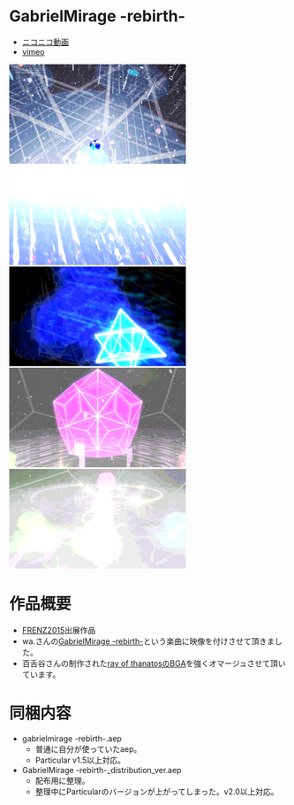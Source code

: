 # GabrielMirage -rebirth-
- [ニコニコ動画](http://www.nicovideo.jp/watch/sm27217607)
- [vimeo](https://vimeo.com/140158333)

![](gm_01.gif)
![](gm_02.gif)
![](gm_03.gif)
![](gm_04.gif)
![](gm_05.gif)

# 作品概要
- [FRENZ2015](http://frenz.jp/2015/)出展作品
- wa.さんの[GabrielMirage -rebirth-](https://soundcloud.com/uwaaaa/gabrielmirage-rebirth)という楽曲に映像を付けさせて頂きました。
- 百舌谷さんの制作された[ray of thanatosのBGA](https://vimeo.com/46739608)を強くオマージュさせて頂いています。

# 同梱内容
- gabrielmirage -rebirth-.aep
  - 普通に自分が使っていたaep。
  - Particular v1.5以上対応。
- GabrielMirage -rebirth-_distribution_ver.aep
  - 配布用に整理。
  - 整理中にParticularのバージョンが上がってしまった。v2.0以上対応。
